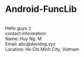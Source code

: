 # Android-FuncLib

<br>
Hello guys :)
<br>
contact information: <br>
Name: Huy Ng. M <br>
Email: abc@davidng.xyz <br>
Location: Ho Chi Minh City, Vietnam <br>
